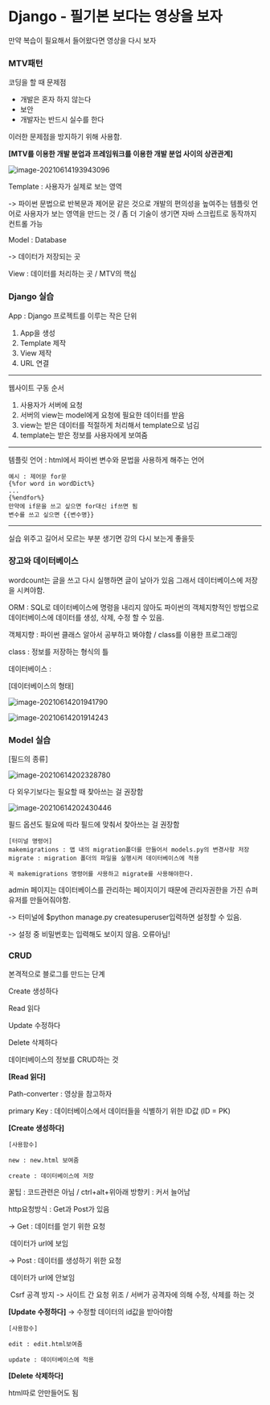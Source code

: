 # Django - 필기본 보다는 영상을 보자

만약 복습이 필요해서 들어왔다면 영상을 다시 보자

### MTV패턴

코딩을 할 때 문제점 

- 개발은 혼자 하지 않는다
- 보안
- 개발자는 반드시 실수를 한다

이러한 문제점을 방지하기 위해 사용함.

**[MTV를 이용한 개발 분업과 프레임워크를 이용한 개발 분업 사이의 상관관계]**

![image-20210614193943096](https://user-images.githubusercontent.com/81921035/121887982-688cc380-cd52-11eb-8d24-2e46f26c80be.png)

Template : 사용자가 실제로 보는 영역

-> 파이썬 문법으로 반복문과 제어문 같은 것으로 개발의 편의성을 높여주는 템플릿 언어로 사용자가 보는 영역을 만드는 것 / 좀 더 기술이 생기면 자바 스크립트로 동작까지 컨트롤 가능

Model : Database

-> 데이터가 저장되는 곳

View : 데이터를 처리하는 곳 / MTV의 핵심



### Django 실습

App : Django 프로젝트를 이루는 작은 단위

1. App을 생성
2. Template 제작
3. View 제작
4. URL 연결

------

웹사이트 구동 순서

1. 사용자가 서버에 요청
2. 서버의 view는 model에게 요청에 필요한 데이터를 받음
3. view는 받은 데이터를 적절하게 처리해서 template으로 넘김
4. template는 받은 정보를 사용자에게 보여줌

------

템플릿 언어 : html에서 파이썬 변수와 문법을 사용하게 해주는 언어

```
예시 : 제어문 for문
{%for word in wordDict%}
...
{%endfor%}
만약에 if문을 쓰고 싶으면 for대신 if쓰면 됨
변수를 쓰고 싶으면 {{변수명}}
```

------

실습 위주고 길어서 모르는 부분 생기면 강의 다시 보는게 좋을듯



### 장고와 데이터베이스

wordcount는 글을 쓰고 다시 실행하면 글이 날아가 있음 그래서 데이터베이스에 저장을 시켜야함.

ORM : SQL로 데이터베이스에 명령을 내리지 않아도 파이썬의 객체지향적인 방법으로 데이터베이스에 데이터를 생성, 삭제, 수정 할 수 있음.

객체지향 :  파이썬 클래스 알아서 공부하고 봐야함 / class를 이용한 프로그래밍

class : 정보를 저장하는 형식의 틀

데이터베이스 :

[데이터베이스의 형태]

![image-20210614201941790](https://user-images.githubusercontent.com/81921035/121888071-84906500-cd52-11eb-9944-e24f1bab9210.png)

![image-20210614201914243](https://user-images.githubusercontent.com/81921035/121888042-78a4a300-cd52-11eb-93a9-42356ee83190.png)



### Model 실습

[필드의 종류]

![image-20210614202328780](https://user-images.githubusercontent.com/81921035/121888134-940fae00-cd52-11eb-95bc-2771a7687e79.png)

다 외우기보다는 필요할 때 찾아쓰는 걸 권장함

![image-20210614202430446](https://user-images.githubusercontent.com/81921035/121888171-9ffb7000-cd52-11eb-88ae-e7ed1e956d34.png)

필드 옵션도 필요에 따라 필드에 맞춰서 찾아쓰는 걸 권장함

```
[터미널 명령어]
makemigrations : 앱 내의 migration폴더를 만들어서 models.py의 변경사항 저장
migrate : migration 폴더의 파일을 실행시켜 데이터베이스에 적용

꼭 makemigrations 명령어를 사용하고 migrate를 사용해야한다.
```



admin 페이지는 데이터베이스를 관리하는 페이지이기 때문에 관리자권한을 가진 슈퍼유저를 만들어줘야함.

-> 터미널에 $python manage.py createsuperuser입력하면 설정할 수 있음.

-> 설정 중 비밀번호는 입력해도 보이지 않음. 오류아님!



### CRUD

본격적으로 블로그를 만드는 단계

Create 생성하다

Read 읽다

Update 수정하다

Delete 삭제하다

데이터베이스의 정보를 CRUD하는 것



**[Read 읽다]**

Path-converter : 영상을 참고하자

primary Key : 데이터베이스에서 데이터들을 식별하기 위한 ID값 (ID = PK)



**[Create 생성하다]**

```
[사용함수]

new : new.html 보여줌

create : 데이터베이스에 저장
```



꿀팁 : 코드관련은 아님 / ctrl+alt+위아래 방향키 : 커서 늘어남

http요청방식 : Get과 Post가 있음

-> Get : 데이터를 얻기 위한 요청

​             데이터가 url에 보임

-> Post : 데이터를 생성하기 위한 요청

​		       데이터가 url에 안보임

​		       Csrf 공격 방지 -> 사이트 간 요청 위조 / 서버가 공격자에 의해 수정, 삭제를 하는 것



**[Update 수정하다]** -> 수정할 데이터의 id값을 받아야함

```
[사용함수]

edit : edit.html보여줌

update : 데이터베이스에 적용
```



**[Delete 삭제하다]**

html따로 안만들어도 됨
